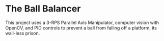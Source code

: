 # The Ball Balancer
This project uses a 3-RPS Parallel Axis Manipulator, computer vision with OpenCV, and PID controls to prevent a ball from falling off a platform, its wall-less prison.
